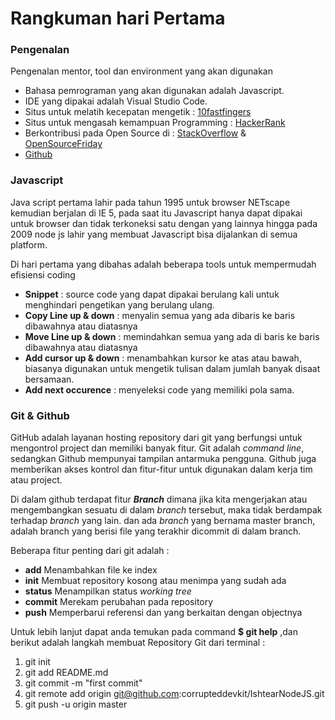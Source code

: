 # Rangkuman hari Pertama

### Pengenalan
Pengenalan mentor, tool dan environment yang akan digunakan

* Bahasa pemrograman yang akan digunakan adalah Javascript.
* IDE yang dipakai adalah Visual Studio Code.
* Situs untuk melatih kecepatan mengetik : [10fastfingers](https://10fastfingers.com/advanced-typing-test/english)
* Situs untuk mengasah kemampuan Programming : [HackerRank](https://www.hackerrank.com/home?utm_expid=.2u09ecQTSny1HV02SEVoCg.1&utm_referrer=)
* Berkontribusi pada Open Source di : [StackOverflow](https://stackoverflow.com/) & [OpenSourceFriday](https://opensourcefriday.com/)
* [Github](https://github.com/)

### Javascript
Java script pertama lahir  pada tahun 1995 untuk browser NETscape kemudian berjalan di IE 5,
pada saat itu Javascript hanya dapat dipakai untuk browser dan tidak 
terkoneksi satu dengan yang lainnya hingga pada 2009 node js lahir yang membuat Javascript
bisa dijalankan di semua platform.

Di hari pertama yang dibahas adalah beberapa tools untuk mempermudah efisiensi coding
* **Snippet** :  source code yang dapat dipakai berulang kali untuk menghindari pengetikan yang berulang ulang.
* **Copy Line up & down**   : menyalin semua yang ada dibaris ke baris dibawahnya atau diatasnya
* **Move Line up & down**   : memindahkan semua yang ada di baris ke baris dibawahnya atau diatasnya
* **Add cursor up & down**  : menambahkan kursor ke atas atau bawah, biasanya digunakan untuk mengetik tulisan
                              dalam jumlah banyak disaat bersamaan.
* **Add next occurence**    : menyeleksi code yang memiliki pola sama.

### Git & Github
GitHub adalah layanan hosting repository dari git yang berfungsi untuk mengontrol
project dan memiliki banyak fitur. Git adalah _command line_, sedangkan Github 
mempunyai tampilan antarmuka pengguna. Github juga memberikan akses kontrol dan 
fitur-fitur untuk digunakan dalam kerja tim atau project.

Di dalam github terdapat fitur **_Branch_** dimana jika kita mengerjakan atau mengembangkan
sesuatu di dalam _branch_ tersebut, maka tidak berdampak terhadap _branch_ yang lain. dan 
ada _branch_ yang bernama master branch, adalah branch yang berisi file yang terakhir dicommit
di dalam branch.

Beberapa fitur penting dari git adalah :

* **add**    Menambahkan file ke index
* **init**   Membuat repository kosong atau menimpa yang sudah ada
* **status** Menampilkan status _working tree_
* **commit**  Merekam perubahan pada repository
* **push**   Memperbarui referensi dan yang berkaitan dengan objectnya

Untuk lebih lanjut dapat anda temukan pada command **$ git help** ,dan 
berikut adalah langkah membuat Repository Git dari terminal :

1. git init 
2. git add README.md
3. git commit -m "first commit"
4. git remote add origin git@github.com:corrupteddevkit/IshtearNodeJS.git
5. git push -u origin master
